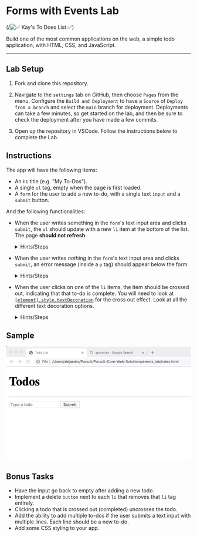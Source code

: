 # Forms with Events Lab

(/![✅ Kay's To Does List ✅](/kaytodolist.PNGkaytodolist.PNG))

Build one of the most common applications on the web, a simple todo application, with HTML, CSS, and JavaScript.

---

## Lab Setup

1. Fork and clone this repository.

1. Navigate to the `settings` tab on GitHub, then choose `Pages` from the menu. Configure the `Build and Deployment` to have a `Source` of `Deploy from a branch` and select the `main` branch for deployment. Deployments can take a few minutes, so get started on the lab, and then be sure to check the deployment after you have made a few commits.

1. Open up the repository in VSCode. Follow the instructions below to complete the Lab.

## Instructions

The app will have the following items:

- An `h1` title (e.g. "My To-Dos").
- A single `ul` tag, empty when the page is first loaded.
- A `form` for the user to add a new to-do, with a single text `input` and a `submit` button.

And the following functionalities:

- When the user writes something in the `form`'s text input area and clicks `submit`, the `ul` should update with a new `li` item at the bottom of the list. The page **should not refresh**.

  <details>
    <summary>
      Hints/Steps
    </summary>

  1. Add an event listener to the form with `.addEventListener`. What event do you want to listen for?
  2. Remember, what does `event.preventDefault()` do?
  3. Grab the value the user typed from the text input. Do you remember what property of the input node has this? If not Google it or ask a peer.
  4. Create new `li` element with `document.createElement()`. Set its `textContent` property to be the text the user typed.
  5. Don't forget to append the created `li` to the list.

  </details>

- When the user writes _nothing_ in the `form`'s text input area and clicks `submit`, an error message (inside a `p` tag) should appear below the form.

  <details>
    <summary>
      Hints/Steps
    </summary>

  1. How can you check if the input text has something typed or not?
  2. Have an empty paragraph that is above the `<ul>` and under the `<form>`. If the user didn't type anything, modify the content of the paragraph to display a text like: 'Error. Todo cannot be empty'

  </details>

- When the user clicks on one of the `li` items, the item should be crossed out, indicating that that to-do is complete. You will need to look at [`[element].style.textDecoration`](https://www.w3schools.com/jsref/prop_style_textdecoration.asp) for the cross out effect. Look at all the different text decoration options.

  <details>
    <summary>
      Hints/Steps
    </summary>

  1. You will need to add an event listener to all the `li` elements. Those `li` elements have yet to be created. How can you add an event listener to these?
  2. How can you only affect the `li` that was clicked on?

  </details>

## Sample

![todos being added to todo list](/todos.gif)

## Bonus Tasks

- Have the input go back to empty after adding a new todo.
- Implement a delete `button` next to each `li` that removes that `li` tag entirely.
- Clicking a todo that is crossed out (completed) uncrosses the todo.
- Add the ability to add multiple to-dos if the user submits a text input with multiple lines. Each line should be a new to-do.
- Add some CSS styling to your app.
